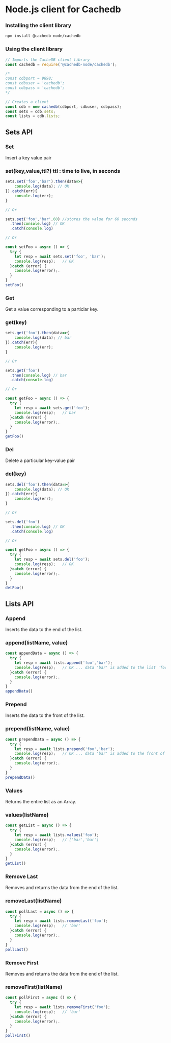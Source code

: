 # Node.js client for Cachedb

### Installing the client library

```bash
npm install @cachedb-node/cachedb
```

### Using the client library

```javascript
// Imports the CacheDB client library
const cachedb = require('@cachedb-node/cachedb');

/*
const cdbport = 9898;
const cdbuser = 'cachedb';
const cdbpass = 'cachedb';
*/

// Creates a client
const cdb = new cachedb(cdbport, cdbuser, cdbpass);
const sets = cdb.sets;
const lists = cdb.lists;
```

## Sets API

### Set

Insert a key value pair

### set(key,value,ttl?) ttl : time to live, in seconds

```javascript
sets.set('foo','bar').then(data=>{
    console.log(data); // OK
}).catch(err){
    console.log(err);
}

// Or

sets.set('foo','bar',60) //stores the value for 60 seconds
  .then(console.log) // OK
  .catch(console.log)

// Or

const setFoo = async () => {
  try {
	let resp = await sets.set('foo', 'bar');
	console.log(resp);   // OK
  }catch (error) {
	console.log(error);.
  }
}
setFoo()
```

### Get

Get a value corresponding to a particlar key.

### get(key)

```javascript
sets.get('foo').then(data=>{
    console.log(data); // bar
}).catch(err){
    console.log(err);
}

// Or

sets.get('foo')
  .then(console.log) // bar
  .catch(console.log)

// Or

const getFoo = async () => {
  try {
	let resp = await sets.get('foo');
	console.log(resp);   // bar
  }catch (error) {
	console.log(error);.
  }
}
getFoo()
```

### Del

Delete a particular key-value pair

### del(key)

```javascript
sets.del('foo').then(data=>{
    console.log(data); // OK
}).catch(err){
    console.log(err);
}

// Or

sets.del('foo')
  .then(console.log) // OK
  .catch(console.log)

// Or

const getFoo = async () => {
  try {
	let resp = await sets.del('foo');
	console.log(resp);   // OK
  }catch (error) {
	console.log(error);.
  }
}
detFoo()
```

## Lists API

### Append

Inserts the data to the end of the list.

### append(listName, value)

```javascript
const appendData = async () => {
  try {
	let resp = await lists.append('foo','bar');
	console.log(resp);   // OK ... data 'bar' is added to the list 'foo'
  }catch (error) {
	console.log(error);.
  }
}
appendData()
```

### Prepend

Inserts the data to the front of the list.

### prepend(listName, value)

```javascript
const prependData = async () => {
  try {
	let resp = await lists.prepend('foo','bar');
	console.log(resp);   // OK ... data 'bar' is added to the front of list 'foo'
  }catch (error) {
	console.log(error);.
  }
}
prependData()
```

### Values

Returns the entire list as an Array.

### values(listName)

```javascript
const getList = async () => {
  try {
	let resp = await lists.values('foo');
	console.log(resp);   // ['bar','bar']
  }catch (error) {
	console.log(error);.
  }
}
getList()
```

### Remove Last

Removes and returns the data from the end of the list.

### removeLast(listName)

```javascript
const pollLast = async () => {
  try {
	let resp = await lists.removeLast('foo');
	console.log(resp);   // 'bar'
  }catch (error) {
	console.log(error);.
  }
}
pollLast()
```

### Remove First

Removes and returns the data from the end of the list.

### removeFirst(listName)

```javascript
const pollFirst = async () => {
  try {
	let resp = await lists.removeFirst('foo');
	console.log(resp);   // 'bar'
  }catch (error) {
	console.log(error);.
  }
}
pollFirst()
```
